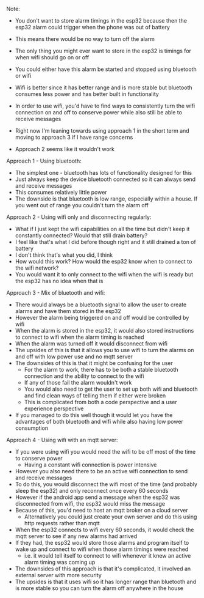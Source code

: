 Note: 
- You don't want to store alarm timings in the esp32 because then the esp32 alarm could trigger when the phone was out of battery
- This means there would be no way to turn off the alarm
- The only thing you might ever want to store in the esp32 is timings for when wifi should go on or off

- You could either have this alarm be started and stopped using bluetooth or wifi 
- Wifi is better since it has better range and is more stable but bluetooth consumes less power and has better built in functionality 
- In order to use wifi, you'd have to find ways to consistently turn the wifi connection on and off to conserve power while also still be able to receive messages
- Right now I'm leaning towards using approach 1 in the short term and moving to approach 3 if I have range concerns
- Approach 2 seems like it wouldn't work 

Approach 1 - Using bluetooth:
- The simplest one - bluetooth has lots of functionality designed for this 
- Just always keep the device bluetooth connected so it can always send and receive messages
- This consumes relatively little power 
- The downside is that bluetooth is low range, especially within a house. If you went out of range you couldn't turn the alarm off

Approach 2 - Using wifi only and disconnecting regularly: 
- What if I just kept the wifi capabilities on all the time but didn't keep it constantly connected? Would that still drain battery? 
- I feel like that's what I did before though right and it still drained a ton of battery 
- I don't think that's what you did, I think 
- How would this work? How would the esp32 know when to connect to the wifi network? 
- You would want it to only connect to the wifi when the wifi is ready but the esp32 has no idea when that is 

Approach 3 - Mix of bluetooth and wifi: 
- There would always be a bluetooth signal to allow the user to create alarms and have them stored in the esp32
- However the alarm being triggered on and off would be controlled by wifi 
- When the alarm is stored in the esp32, it would also stored instructions to connect to wifi when the alarm timing is reached
- When the alarm was turned off it would disconnect from wifi
- The upsides of this is that it allows you to use wifi to turn the alarms on and off with low power use and no mqtt server
- The downsides of this is that it might be confusing for the user 
  - For the alarm to work, there has to be both a stable bluetooth connection and the ability to connect to the wifi 
  - If any of those fail the alarm wouldn't work
  - You would also need to get the user to set up both wifi and bluetooth and find clean ways of telling them if either were broken
  - This is complicated from both a code perspective and a user experience perspective
- If you managed to do this well though it would let you have the advantages of both bluetooth and wifi while also having low power consumption

Approach 4 - Using wifi with an mqtt server: 
- If you were using wifi you would need the wifi to be off most of the time to conserve power
  - Having a constant wifi connection is power intensive
- However you also need there to be an active wifi connection to send and receive messages
- To do this, you would disconnect the wifi most of the time (and probably sleep the esp32) and only reconnect once every 60 seconds
- However if the android app send a message when the esp32 was disconnected from wifi, the esp32 would miss the message 
- Because of this, you'd need to host an mqtt broker on a cloud server 
  - Alternatively you could just create your own server and do this using http requests rather than mqtt
- When the esp32 connects to wifi every 60 seconds, it would check the mqtt server to see if any new alarms had arrived 
- If they had, the esp32 would store those alarms and program itself to wake up and connect to wifi when those alarm timings were reached 
  - i.e. it would tell itself to connect to wifi whenever it knew an active alarm timing was coming up 
- The downsides of this approach is that it's complicated, it involved an external server with more security
- The upsides is that it uses wifi so it has longer range than bluetooth and is more stable so you can turn the alarm off anywhere in the house 